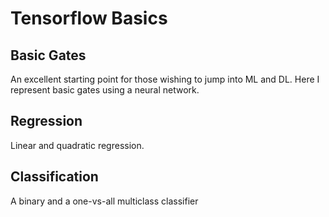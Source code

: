 # Tensorflow Basics

## Basic Gates

An excellent starting point for those wishing to jump into ML and DL. Here I represent basic gates using a neural network.

## Regression

Linear and quadratic regression.

## Classification

A binary and a one-vs-all multiclass classifier
